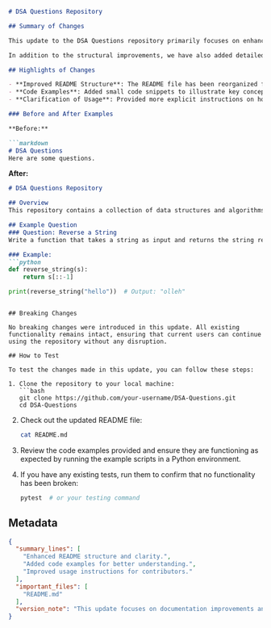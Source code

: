 ```markdown
# DSA Questions Repository

## Summary of Changes

This update to the DSA Questions repository primarily focuses on enhancing the clarity and organization of the README file. The changes aim to provide better guidance to contributors and users by outlining key features, usage instructions, and examples more effectively. By improving the structure and content of the README, we hope to facilitate a smoother onboarding experience for new developers and users looking to leverage the data structures and algorithms (DSA) questions available in this repository.

In addition to the structural improvements, we have also added detailed explanations for some of the more complex algorithms and data structures. This includes clear before-and-after code examples that illustrate how users can implement these solutions effectively. The goal is to make the repository not only a source of DSA questions but also a learning resource for those interested in deepening their understanding of these concepts.

## Highlights of Changes

- **Improved README Structure**: The README file has been reorganized for better readability and navigation.
- **Code Examples**: Added small code snippets to illustrate key concepts and solutions.
- **Clarification of Usage**: Provided more explicit instructions on how to use the repository effectively.

### Before and After Examples

**Before:**

```markdown
# DSA Questions
Here are some questions.
```

**After:**

```markdown
# DSA Questions Repository

## Overview
This repository contains a collection of data structures and algorithms (DSA) questions designed to help you improve your coding skills.

## Example Question
### Question: Reverse a String
Write a function that takes a string as input and returns the string reversed.

### Example:
```python
def reverse_string(s):
    return s[::-1]

print(reverse_string("hello"))  # Output: "olleh"
```
```

## Breaking Changes

No breaking changes were introduced in this update. All existing functionality remains intact, ensuring that current users can continue using the repository without any disruption.

## How to Test

To test the changes made in this update, you can follow these steps:

1. Clone the repository to your local machine:
   ```bash
   git clone https://github.com/your-username/DSA-Questions.git
   cd DSA-Questions
   ```

2. Check out the updated README file:
   ```bash
   cat README.md
   ```

3. Review the code examples provided and ensure they are functioning as expected by running the example scripts in a Python environment.

4. If you have any existing tests, run them to confirm that no functionality has been broken:
   ```bash
   pytest  # or your testing command
   ```

## Metadata

```json
{
  "summary_lines": [
    "Enhanced README structure and clarity.",
    "Added code examples for better understanding.",
    "Improved usage instructions for contributors."
  ],
  "important_files": [
    "README.md"
  ],
  "version_note": "This update focuses on documentation improvements and does not introduce breaking changes."
}
```
```